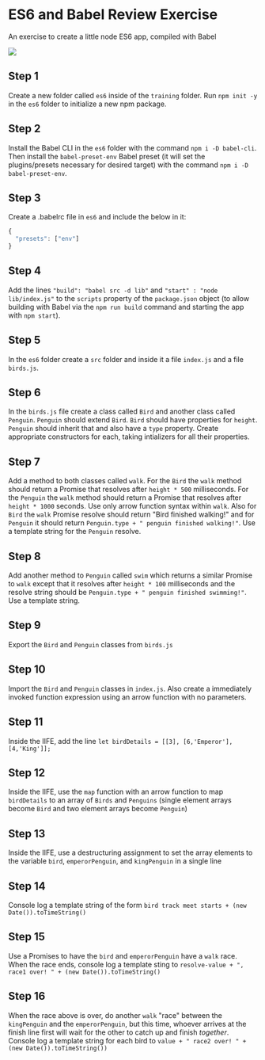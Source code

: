 # ES6 and Babel Review Exercise

An exercise to create a little node ES6 app, compiled with Babel

![](./es6-exercise.gif)

## Step 1

Create a new folder called `es6` inside of the `training` folder.  Run `npm init -y` in the `es6` folder to initialize a new npm package.

## Step 2

Install the Babel CLI in the `es6` folder with the command `npm i -D babel-cli`.  Then install the `babel-preset-env` Babel preset (it will set the plugins/presets necessary for desired target) with the command `npm i -D babel-preset-env`.

## Step 3

Create a .babelrc file in `es6` and include the below in it:

```js
{
  "presets": ["env"]
}
```

## Step 4

Add the lines `"build": "babel src -d lib"` and `"start" : "node lib/index.js"` to the `scripts` property of the `package.json` object (to allow building with Babel via the `npm run build` command and starting the app with `npm start`).

## Step 5

In the `es6` folder create a `src` folder and inside it a file `index.js` and a file `birds.js`.

## Step 6

In the `birds.js` file create a class called `Bird` and another class called `Penguin`.  `Penguin` should extend `Bird`.  `Bird` should have properties for `height`.  `Penguin` should inherit that and also have a `type` property.  Create appropriate constructors for each, taking intializers for all their properties.

## Step 7

Add a method to both classes called `walk`.  For the `Bird` the `walk` method should return a Promise that resolves after `height * 500` milliseconds.  For the `Penguin` the `walk` method should return a Promise that resolves after `height * 1000` seconds. Use only arrow function syntax within `walk`.  Also for `Bird` the `walk` Promise resolve should return "Bird finished walking!" and for `Penguin` it should return `Penguin.type + " penguin finished walking!"`.  Use a template string for the `Penguin` resolve.

## Step 8

Add another method to `Penguin` called `swim` which returns a similar Promise to `walk` except that it resolves after `height * 100` milliseconds and the resolve string should be `Penguin.type + " penguin finished swimming!"`.  Use a template string.

## Step 9

Export the `Bird` and `Penguin` classes from `birds.js`

## Step 10

Import the `Bird` and `Penguin` classes in `index.js`.  Also create a immediately invoked function expression using an arrow function with no parameters.

## Step 11

Inside the IIFE, add the line `let birdDetails = [[3], [6,'Emperor'], [4,'King']];`

## Step 12

Inside the IIFE, use the `map` function with an arrow function to map `birdDetails` to an array of `Birds` and `Penguins` (single element arrays become `Bird` and two element arrays become `Penguin`)

## Step 13

Inside the IIFE, use a destructuring assignment to set the array elements to the variable `bird`, `emperorPenguin`, and `kingPenguin` in a single line

## Step 14

Console log a template string of the form `bird track meet starts + (new Date()).toTimeString()`

## Step 15

Use a Promises to have the `bird` and `emperorPenguin` have a `walk` race. When the race ends, console log a template sting to `resolve-value + ", race1 over! " + (new Date()).toTimeString()`

## Step 16

When the race above is over, do another `walk` "race" between the `kingPenguin` and the `emperorPenguin`, but this time, whoever arrives at the finish line first will wait for the other to catch up and finish *together*. Console log a template string for each bird to `value + " race2 over! " + (new Date()).toTimeString())`
